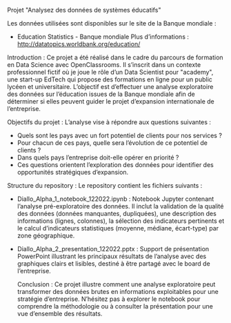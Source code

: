 Projet "Analysez des données de systèmes éducatifs"

Les données utilisées sont disponibles sur le site de la Banque mondiale :

- Education Statistics - Banque mondiale
Plus d’informations : http://datatopics.worldbank.org/education/

Introduction :
Ce projet a été réalisé dans le cadre du parcours de formation en Data Science avec OpenClassrooms. Il s’inscrit dans un contexte professionnel fictif où je joue le rôle d’un Data Scientist pour "academy", une start-up EdTech qui propose des formations en ligne pour un public lycéen et universitaire. L’objectif est d’effectuer une analyse exploratoire des données sur l’éducation issues de la Banque mondiale afin de déterminer si elles peuvent guider le projet d’expansion internationale de l’entreprise.

Objectifs du projet :
L’analyse vise à répondre aux questions suivantes :

- Quels sont les pays avec un fort potentiel de clients pour nos services ?
- Pour chacun de ces pays, quelle sera l’évolution de ce potentiel de clients ?
- Dans quels pays l’entreprise doit-elle opérer en priorité ?
- Ces questions orientent l’exploration des données pour identifier des opportunités stratégiques d’expansion.

Structure du repository :
Le repository contient les fichiers suivants :

- Diallo_Alpha_1_notebook_122022.ipynb : Notebook Jupyter contenant l’analyse pré-exploratoire des données. Il inclut la validation de la qualité des données (données manquantes, dupliquées), une description des informations (lignes, colonnes), la sélection des indicateurs pertinents et le calcul d’indicateurs statistiques (moyenne, médiane, écart-type) par zone géographique.
- Diallo_Alpha_2_presentation_122022.pptx : Support de présentation PowerPoint illustrant les principaux résultats de l’analyse avec des graphiques clairs et lisibles, destiné à être partagé avec le board de l’entreprise.

  Conclusion :
Ce projet illustre comment une analyse exploratoire peut transformer des données brutes en informations exploitables pour une stratégie d’entreprise. N’hésitez pas à explorer le notebook pour comprendre la méthodologie ou à consulter la présentation pour une vue d’ensemble des résultats.
